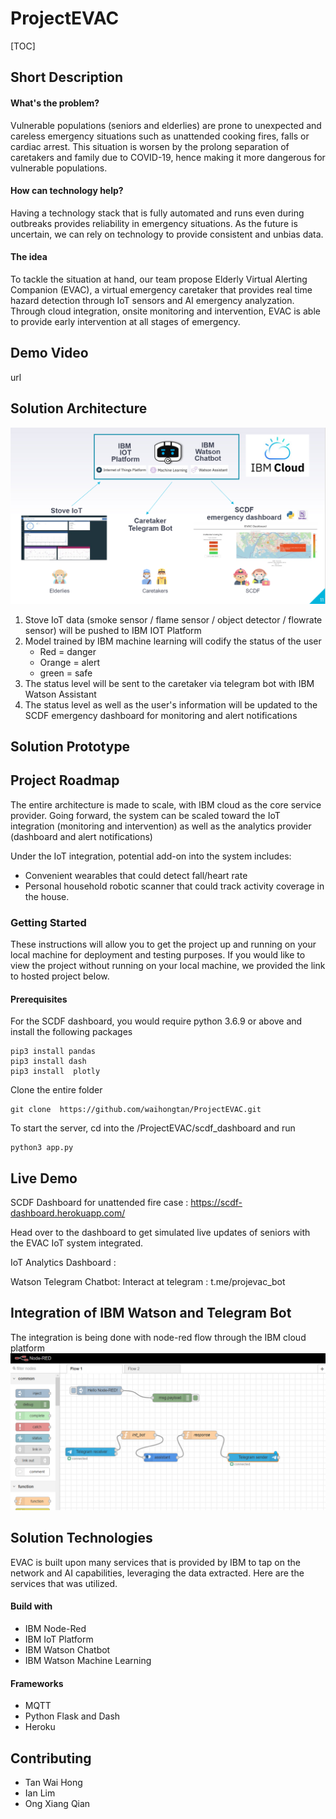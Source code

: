 # ProjectEVAC

[TOC]



## Short Description

#### What's the problem?

Vulnerable populations (seniors and elderlies) are prone to unexpected and careless emergency situations such as unattended cooking fires, falls or cardiac arrest. This situation is worsen by the prolong separation of caretakers and family due to COVID-19, hence making it more dangerous for vulnerable populations.

#### How can technology help?

Having a technology stack that is fully automated and runs even during outbreaks provides reliability in emergency situations. As the future is uncertain, we can rely on technology to provide consistent and unbias data.

#### The idea

To tackle the situation at hand, our team propose Elderly Virtual Alerting Companion (EVAC), a virtual emergency caretaker that provides real time hazard detection through IoT sensors and AI emergency analyzation. Through cloud integration, onsite monitoring and intervention, EVAC is able to provide early intervention at all stages of emergency.



## Demo Video

url



## Solution Architecture
![solution](scdf_dashboard/architec.png)

1. Stove IoT data (smoke sensor / flame sensor / object detector / flowrate sensor) will be pushed to IBM IOT Platform
2. Model trained by IBM machine learning will codify the status of the user
   - Red = danger
   - Orange = alert
   - green = safe
3. The status level will be sent to the caretaker via telegram bot with IBM Watson Assistant
4. The status level as well as the user's information will be updated to the SCDF emergency dashboard for monitoring and alert notifications



## Solution Prototype



## Project Roadmap

The entire architecture is made to scale, with IBM cloud as the core service provider. Going forward, the system can be scaled toward the IoT integration (monitoring and intervention) as well as the analytics provider (dashboard and alert notifications)

Under the IoT integration, potential add-on into the system includes:

- Convenient wearables that could detect fall/heart rate
- Personal household robotic scanner that could track activity coverage in the house.  

### Getting Started

These instructions will allow you to get the project up and running on your local machine for deployment and testing purposes. If you would like to view the project without running on your local machine, we provided the link to hosted project below.

#### Prerequisites

For the SCDF dashboard, you would require python 3.6.9 or above and install the following packages

```
pip3 install pandas
pip3 install dash
pip3 install  plotly
```

Clone the entire folder

```
git clone  https://github.com/waihongtan/ProjectEVAC.git
```

To start the server, cd into the /ProjectEVAC/scdf_dashboard and run

```
python3 app.py
```



## Live Demo

SCDF Dashboard for unattended fire case : https://scdf-dashboard.herokuapp.com/

Head over to the dashboard to get simulated live updates of seniors with the EVAC IoT system integrated. 

IoT Analytics Dashboard : 

Watson Telegram Chatbot:
Interact at telegram : t.me/projevac_bot

## Integration of IBM Watson and Telegram Bot
The integration is being done with node-red flow through the IBM cloud platform
![nodered](IBMProjectEvac/noderedflow.png)

## Solution Technologies

EVAC is built upon many services that is provided by IBM to tap on the network and AI capabilities, leveraging the data extracted. Here are the services that was utilized.

#### Build with
- IBM Node-Red
- IBM IoT Platform
- IBM Watson Chatbot
- IBM Watson Machine Learning

#### Frameworks

- MQTT
- Python Flask and Dash
- Heroku



## Contributing

- Tan Wai Hong
- Ian Lim 
- Ong Xiang Qian
